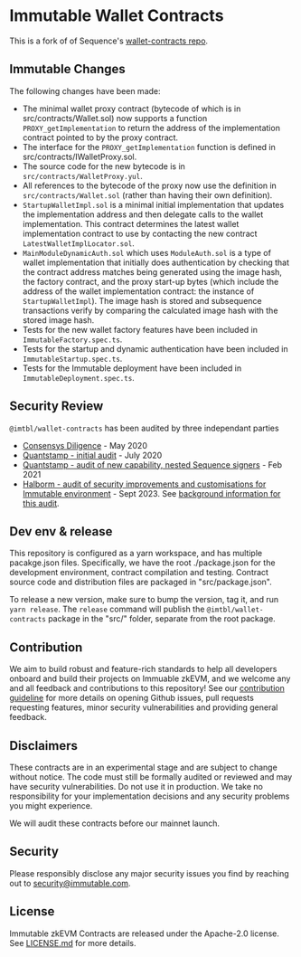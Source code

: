 # Immutable Wallet Contracts

This is a fork of of Sequence's [wallet-contracts repo](https://github.com/0xsequence/wallet-contracts).

## Immutable Changes

The following changes have been made:

- The minimal wallet proxy contract (bytecode of which is in
  src/contracts/Wallet.sol) now supports a function `PROXY_getImplementation` to
  return the address of the implementation contract pointed to by the proxy
  contract.
- The interface for the `PROXY_getImplementation` function is defined in
  src/contracts/IWalletProxy.sol.
- The source code for the new bytecode is in `src/contracts/WalletProxy.yul`.
- All references to the bytecode of the proxy now use the definition in
  `src/contracts/Wallet.sol` (rather than having their own definition).
- `StartupWalletImpl.sol` is a minimal initial implementation that updates the
  implementation address and then delegate calls to the wallet implementation.
  This contract determines the latest wallet implementation contract to use by
  contacting the new contract `LatestWalletImplLocator.sol`.
- `MainModuleDynamicAuth.sol` which uses `ModuleAuth.sol` is a type of wallet
  implementation that initially does authentication by checking that the
  contract address matches being generated using the image hash, the factory
  contract, and the proxy start-up bytes (which include the address of the
  wallet implementation contract: the instance of `StartupWalletImpl`). The
  image hash is stored and subsequence transactions verify by comparing the
  calculated image hash with the stored image hash.
- Tests for the new wallet factory features have been included in
  `ImmutableFactory.spec.ts`.
- Tests for the startup and dynamic authentication have been included in
  `ImmutableStartup.spec.ts`.
- Tests for the Immutable deployment have been included in
  `ImmutableDeployment.spec.ts`.

## Security Review

`@imtbl/wallet-contracts` has been audited by three independant parties

- [Consensys Diligence](./audits/Consensys_Diligence.md) - May 2020
- [Quantstamp - initial audit](./audits/Quantstamp_Arcadeum_Report_Final.pdf) - July 2020
- [Quantstamp - audit of new capability, nested Sequence signers](./audits/sequence_quantstamp_audit_feb_2021.pdf) - Feb 2021
- [Halborm - audit of security improvements and customisations for Immutable environment](./audits/202309_Halborn_Final.pdf) - Sept 2023. 
See [background information for this audit](./audits/202309_audit_background.md). 

## Dev env & release

This repository is configured as a yarn workspace, and has multiple pacakge.json
files. Specifically, we have the root ./package.json for the development
environment, contract compilation and testing. Contract source code and
distribution files are packaged in "src/package.json".

To release a new version, make sure to bump the version, tag it, and run `yarn
release`. The `release` command will publish the `@imtbl/wallet-contracts`
package in the "src/" folder, separate from the root package.

## Contribution

We aim to build robust and feature-rich standards to help all developers onboard
and build their projects on Immuable zkEVM, and we welcome any and all feedback
and contributions to this repository! See our [contribution
guideline](CONTRIBUTING.md) for more details on opening Github issues, pull
requests requesting features, minor security vulnerabilities and providing
general feedback.

## Disclaimers

These contracts are in an experimental stage and are subject to change without
notice. The code must still be formally audited or reviewed and may have
security vulnerabilities. Do not use it in production. We take no responsibility
for your implementation decisions and any security problems you might
experience.

We will audit these contracts before our mainnet launch.

## Security

Please responsibly disclose any major security issues you find by reaching out
to [security@immutable.com][im-sec].

[im-sec]: mailto:security@immutable.com

## License

Immutable zkEVM Contracts are released under the Apache-2.0 license. See
[LICENSE.md](LICENSE.md) for more details.
